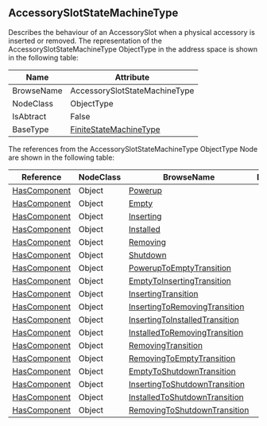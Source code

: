 <!-- objecttype -->
## AccessorySlotStateMachineType
Describes the behaviour of an AccessorySlot when a physical accessory is inserted or removed.
The representation of the AccessorySlotStateMachineType ObjectType in the address space is shown in the following table:  

|Name|Attribute|
|---|---|
|BrowseName|AccessorySlotStateMachineType|
|NodeClass|ObjectType|
|IsAbtract|False|
|BaseType|[FiniteStateMachineType](../../../Core/Part5/ObjectTypes/FiniteStateMachineType/readme.md)|

The references from the AccessorySlotStateMachineType ObjectType Node are shown in the following table:  

|Reference|NodeClass|BrowseName|DataType|TypeDefinition|ModellingRule|
|---|---|---|---|---|---|
|[HasComponent](../../../Core/Part3/ReferenceTypes/HasComponent/readme.md)|Object|[Powerup](#Powerup)||[InitialStateType](../../../Core/Part5/ObjectTypes/InitialStateType/readme.md)||
|[HasComponent](../../../Core/Part3/ReferenceTypes/HasComponent/readme.md)|Object|[Empty](#Empty)||[StateType](../../../Core/Part5/ObjectTypes/StateType/readme.md)||
|[HasComponent](../../../Core/Part3/ReferenceTypes/HasComponent/readme.md)|Object|[Inserting](#Inserting)||[StateType](../../../Core/Part5/ObjectTypes/StateType/readme.md)||
|[HasComponent](../../../Core/Part3/ReferenceTypes/HasComponent/readme.md)|Object|[Installed](#Installed)||[StateType](../../../Core/Part5/ObjectTypes/StateType/readme.md)||
|[HasComponent](../../../Core/Part3/ReferenceTypes/HasComponent/readme.md)|Object|[Removing](#Removing)||[StateType](../../../Core/Part5/ObjectTypes/StateType/readme.md)||
|[HasComponent](../../../Core/Part3/ReferenceTypes/HasComponent/readme.md)|Object|[Shutdown](#Shutdown)||[StateType](../../../Core/Part5/ObjectTypes/StateType/readme.md)||
|[HasComponent](../../../Core/Part3/ReferenceTypes/HasComponent/readme.md)|Object|[PowerupToEmptyTransition](#PowerupToEmptyTransition)||[TransitionType](../../../Core/Part5/ObjectTypes/TransitionType/readme.md)||
|[HasComponent](../../../Core/Part3/ReferenceTypes/HasComponent/readme.md)|Object|[EmptyToInsertingTransition](#EmptyToInsertingTransition)||[TransitionType](../../../Core/Part5/ObjectTypes/TransitionType/readme.md)||
|[HasComponent](../../../Core/Part3/ReferenceTypes/HasComponent/readme.md)|Object|[InsertingTransition](#InsertingTransition)||[TransitionType](../../../Core/Part5/ObjectTypes/TransitionType/readme.md)||
|[HasComponent](../../../Core/Part3/ReferenceTypes/HasComponent/readme.md)|Object|[InsertingToRemovingTransition](#InsertingToRemovingTransition)||[TransitionType](../../../Core/Part5/ObjectTypes/TransitionType/readme.md)||
|[HasComponent](../../../Core/Part3/ReferenceTypes/HasComponent/readme.md)|Object|[InsertingToInstalledTransition](#InsertingToInstalledTransition)||[TransitionType](../../../Core/Part5/ObjectTypes/TransitionType/readme.md)||
|[HasComponent](../../../Core/Part3/ReferenceTypes/HasComponent/readme.md)|Object|[InstalledToRemovingTransition](#InstalledToRemovingTransition)||[TransitionType](../../../Core/Part5/ObjectTypes/TransitionType/readme.md)||
|[HasComponent](../../../Core/Part3/ReferenceTypes/HasComponent/readme.md)|Object|[RemovingTransition](#RemovingTransition)||[TransitionType](../../../Core/Part5/ObjectTypes/TransitionType/readme.md)||
|[HasComponent](../../../Core/Part3/ReferenceTypes/HasComponent/readme.md)|Object|[RemovingToEmptyTransition](#RemovingToEmptyTransition)||[TransitionType](../../../Core/Part5/ObjectTypes/TransitionType/readme.md)||
|[HasComponent](../../../Core/Part3/ReferenceTypes/HasComponent/readme.md)|Object|[EmptyToShutdownTransition](#EmptyToShutdownTransition)||[TransitionType](../../../Core/Part5/ObjectTypes/TransitionType/readme.md)||
|[HasComponent](../../../Core/Part3/ReferenceTypes/HasComponent/readme.md)|Object|[InsertingToShutdownTransition](#InsertingToShutdownTransition)||[TransitionType](../../../Core/Part5/ObjectTypes/TransitionType/readme.md)||
|[HasComponent](../../../Core/Part3/ReferenceTypes/HasComponent/readme.md)|Object|[InstalledToShutdownTransition](#InstalledToShutdownTransition)||[TransitionType](../../../Core/Part5/ObjectTypes/TransitionType/readme.md)||
|[HasComponent](../../../Core/Part3/ReferenceTypes/HasComponent/readme.md)|Object|[RemovingToShutdownTransition](#RemovingToShutdownTransition)||[TransitionType](../../../Core/Part5/ObjectTypes/TransitionType/readme.md)||


